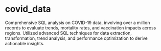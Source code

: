 # covid_data
Comprehensive SQL analysis on COVID-19 data, involving over a million records to evaluate trends, mortality rates, and vaccination impacts across regions. Utilized advanced SQL techniques for data extraction, transformation, trend analysis, and performance optimization to derive actionable insights.
